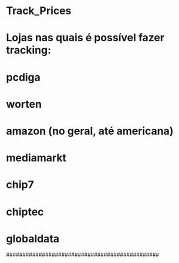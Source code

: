 # Track_Prices

# Lojas nas quais é possível fazer tracking:
# pcdiga
# worten
# amazon (no geral, até americana)
# mediamarkt
# chip7
# chiptec
# globaldata
###############################################
